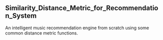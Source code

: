 ## Similarity_Distance_Metric_for_Recommendation_System

An intelligent music recommendation engine from scratch using some common distance metric functions.

